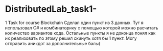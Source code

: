 # DistributedLab_task1-
1 Task for course Blockchain
Сделал один пункт из 3 данных. Тут я использовал C# и комбинаторику с помощью которой можно расчитать количество вариантов кода.
Остальные пункты я не доконца понял как их реализовать по этому решил скинуть хотя бы 1 пункт.
Могу отправить аникдот за дополнительные балы)
